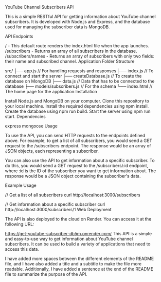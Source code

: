 YouTube Channel Subscribers API

This is a simple RESTful API for getting information about YouTube channel subscribers. It is developed with Node.js and Express, and the database used for managing the subscriber data is MongoDB.

API Endpoints

/ - This default route renders the index.html file when the app launches.
/subscribers - Returns an array of all subscribers in the database.
/subscribers/names - Returns an array of subscribers with only two fields: their name and subscribed channel.
Application Folder Structure

src/
├── app.js // For handling requests and responses
├── index.js // To connect and start the server
├── createDatabase.js // To create the database on MongoDB
├── data.js // Data that has to be connected to the database
├── models/subscribers.js // For the schema
└── index.html // The home page for the application
Installation

Install Node.js and MongoDB on your computer.
Clone this repository to your local machine.
Install the required dependencies using npm install.
Create the database using npm run build.
Start the server using npm run start.
Dependencies

express
mongoose
Usage

To use the API, you can send HTTP requests to the endpoints defined above. For example, to get a list of all subscribers, you would send a GET request to the /subscribers endpoint. The response would be an array of JSON objects, each representing a subscriber.

You can also use the API to get information about a specific subscriber. To do this, you would send a GET request to the /subscribers/:id endpoint, where :id is the ID of the subscriber you want to get information about. The response would be a JSON object containing the subscriber's data.

Example Usage

// Get a list of all subscribers
curl http://localhost:3000/subscribers

// Get information about a specific subscriber
curl http://localhost:3000/subscribers/1
Web Deployment

The API is also deployed to the cloud on Render. You can access it at the following URL:

https://get-youtube-subscriber-db5m.onrender.com/
This API is a simple and easy-to-use way to get information about YouTube channel subscribers. It can be used to build a variety of applications that need to access this data.

I have added more spaces between the different elements of the README file, and I have also added a title and a subtitle to make the file more readable. Additionally, I have added a sentence at the end of the README file to summarize the purpose of the API.
